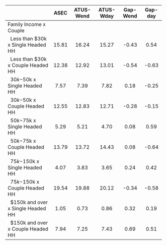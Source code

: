 
|                      |         ASEC |    ATUS-Wend |    ATUS-Wday |     Gap-Wend |      Gap-day |
| -------------------- | :----------: | :----------: | :----------: | :----------: | :----------: |
| Family Income x Couple |              |              |              |              |              |
| &nbsp;&nbsp;Less than $30k x Single Headed HH |        15.81 |        16.24 |        15.27 |        -0.43 |         0.54 |
| &nbsp;&nbsp;Less than $30k x Couple Headed HH |        12.38 |        12.92 |        13.01 |        -0.54 |        -0.63 |
| &nbsp;&nbsp;$30k-$50k x Single Headed HH |         7.57 |         7.39 |         7.82 |         0.18 |        -0.25 |
| &nbsp;&nbsp;$30k-$50k x Couple Headed HH |        12.55 |        12.83 |        12.71 |        -0.28 |        -0.15 |
| &nbsp;&nbsp;$50k-$75k x Single Headed HH |         5.29 |         5.21 |         4.70 |         0.08 |         0.59 |
| &nbsp;&nbsp;$50k-$75k x Couple Headed HH |        13.79 |        13.72 |        14.43 |         0.08 |        -0.64 |
| &nbsp;&nbsp;$75k-$150k x Single Headed HH |         4.07 |         3.83 |         3.65 |         0.24 |         0.42 |
| &nbsp;&nbsp;$75k-$150k x Couple Headed HH |        19.54 |        19.88 |        20.12 |        -0.34 |        -0.58 |
| &nbsp;&nbsp;$150k and over x Single Headed HH |         1.05 |         0.73 |         0.86 |         0.32 |         0.19 |
| &nbsp;&nbsp;$150k and over x Couple Headed HH |         7.94 |         7.25 |         7.43 |         0.69 |         0.51 |

